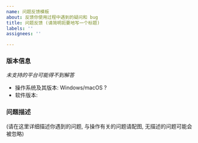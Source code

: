 ```yaml
---
name: 问题反馈模板
about: 反馈你使用过程中遇到的疑问和 bug
title: 问题反馈 (请简明扼要地写一个标题)
labels: ''
assignees: ''

---
```


### 版本信息
*未支持的平台可能得不到解答*
- 操作系统及其版本: Windows/macOS ?
- 软件版本: 

### 问题描述
(请在这里详细描述你遇到的问题, 与操作有关的问题请配图, 无描述的问题可能会被忽略)

